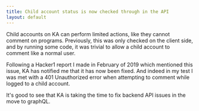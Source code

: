 ```yaml
---
title: Child account status is now checked through in the API
layout: default
---
```


Child accounts on KA can perform limited actions, like they cannot comment on programs. Previously, this was only checked on the client side, and by running some code, it was trivial to allow a child account to comment like a normal user.

Following a Hacker1 report I made in February of 2019 which mentioned this issue, KA has notified me that it has now been fixed. And indeed in my test I was met with a 401 Unauthorized error when attempting to comment while logged to a child account.

It's good to see that KA is taking the time to fix backend API issues in the move to graphQL.
